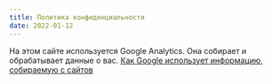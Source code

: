 ```yaml
---
title: Политика конфиденциальности
date: 2022-01-12
---
```


<p>На этом сайте используется Google Analytics. Она собирает и обрабатывает данные о вас. <a href="https://policies.google.com/technologies/partner-sites">
  Как Google использует информацию, собираемую с сайтов</a>
</p>